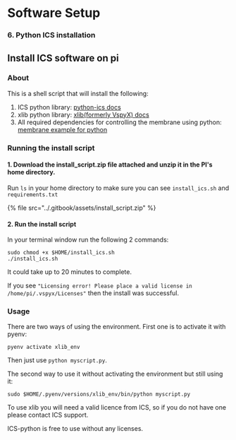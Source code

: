# Software Setup

### 6. Python ICS installation <a href="#c893" id="c893"></a>

## Install ICS software on pi

### About

This is a shell script that will install the following:

1. ICS python library: [python-ics docs](https://python-ics.readthedocs.io/en/master/)
2. xlib python library: [xlib(formerly VspyX) docs](https://docs.intrepidcs.net/vspyx/release/intro.html)
3. All required dependencies for controlling the membrane using python: [membrane example for python](https://docs.intrepidcs.com/neovi-pi/control-membrane-leds-and-trigger-button)

### Running the install script

#### 1. Download the install\_script.zip file attached and unzip it in the PI's home directory.

Run `ls` in your home directory to make sure you can see `install_ics.sh` and `requirements.txt`

{% file src="../.gitbook/assets/install_script.zip" %}

#### 2. Run the install script

In your terminal window run the following 2 commands:

```
sudo chmod +x $HOME/install_ics.sh
./install_ics.sh
```

It could take up to 20 minutes to complete.

If you see `"Licensing error! Please place a valid license in /home/pi/.vspyx/Licenses"` then the install was successful.

### Usage

There are two ways of using the environment. First one is to activate it with pyenv:

```
pyenv activate xlib_env
```

Then just use `python myscript.py`.

The second way to use it without activating the environment but still using it:

```
sudo $HOME/.pyenv/versions/xlib_env/bin/python myscript.py
```

To use xlib you will need a valid licence from ICS, so if you do not have one please contact ICS support.

ICS-python is free to use without any licenses.
